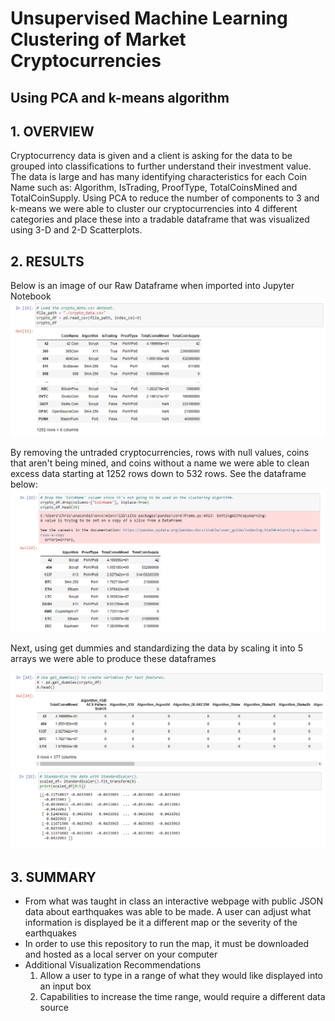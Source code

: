 # Unsupervised Machine Learning Clustering of Market Cryptocurrencies
## Using PCA and k-means algorithm

## 1. OVERVIEW
Cryptocurrency data is given and a client is asking for the data to be grouped into classifications to further understand their investment value. The data is large and has many identifying characteristics for each Coin Name such as: Algorithm, IsTrading, ProofType, TotalCoinsMined and TotalCoinSupply. Using PCA to reduce the number of components to 3 and k-means we were able to cluster our cryptocurrencies into 4 different categories and place these into a tradable dataframe that was visualized using 3-D and 2-D Scatterplots.  

## 2. RESULTS

Below is an image of our Raw Dataframe when imported into Jupyter Notebook 
![This is an image](https://github.com/chrisagordon/Cryptocurrencies/blob/main/Challenge/Images/Raw%20Dataframe.PNG)

By removing the untraded cryptocurrencies, rows with null values, coins that aren't being mined, and coins without a name we were able to clean excess data starting at 1252 rows down to 532 rows. See the dataframe below: 
![This is an image](https://github.com/chrisagordon/Cryptocurrencies/blob/main/Challenge/Images/Final%20Dataframe%20Cryptocurrencies.PNG) 

Next, using get dummies and standardizing the data by scaling it into 5 arrays we were able to produce these dataframes 

![This is an image](https://github.com/chrisagordon/Cryptocurrencies/blob/main/Challenge/Images/Using%20GetDummies%20on%20Dataframe.PNG) 
![This is an image](https://github.com/chrisagordon/Cryptocurrencies/blob/main/Challenge/Images/Standard%20Scaling%20Dataframe.PNG)


## 3. SUMMARY
- From what was taught in class an interactive webpage with public JSON data about earthquakes was able to be made. A user can adjust what information is displayed be it a different map or the severity of the earthquakes
- In order to use this repository to run the map, it must be downloaded and hosted as a local server on your computer 
- Additional Visualization Recommendations
  1) Allow a user to type in a range of what they would like displayed into an input box 
  2) Capabilities to increase the time range, would require a different data source
